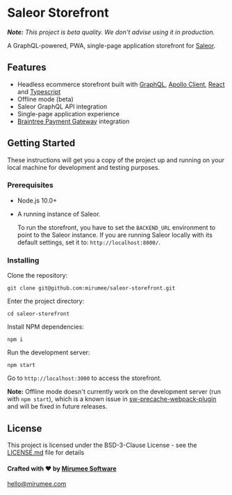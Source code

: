 # Saleor Storefront

_**Note:** This project is beta quality. We don't advise using it in production._

A GraphQL-powered, PWA, single-page application storefront for [Saleor](https://github.com/mirumee/saleor/).

## Features
- Headless ecommerce storefront built with [GraphQL](https://graphql.org/), [Apollo Client](https://www.apollographql.com/client), [React](https://reactjs.org/) and [Typescript](https://www.typescriptlang.org/)
- Offline mode (beta)
- Saleor GraphQL API integration
- Single-page application experience
- [Braintree Payment Gateway](https://www.braintreepayments.com/) integration


## Getting Started

These instructions will get you a copy of the project up and running on your local machine for development and testing purposes.

### Prerequisites

- Node.js 10.0+ 
- A running instance of Saleor.

    To run the storefront, you have to set the `BACKEND_URL` environment to point to the Saleor instance. If you are running Saleor locally with its default settings, set it to: `http://localhost:8000/`.

### Installing

Clone the repository:

```
git clone git@github.com:mirumee/saleor-storefront.git
```

Enter the project directory:

```
cd saleor-storefront
```

Install NPM dependencies:

```
npm i
```

Run the development server:

```
npm start
```

Go to `http://localhost:3000` to access the storefront.


**Note:** Offline mode doesn't currently work on the development server (run with `npm start`), which is a known issue in [sw-precache-webpack-plugin](https://github.com/goldhand/sw-precache-webpack-plugin#webpack-dev-server-support) and will be fixed in future releases.


## License

This project is licensed under the BSD-3-Clause License - see the [LICENSE.md](LICENSE.md) file for details


#### Crafted with ❤️ by [Mirumee Software](http://mirumee.com)
hello@mirumee.com
